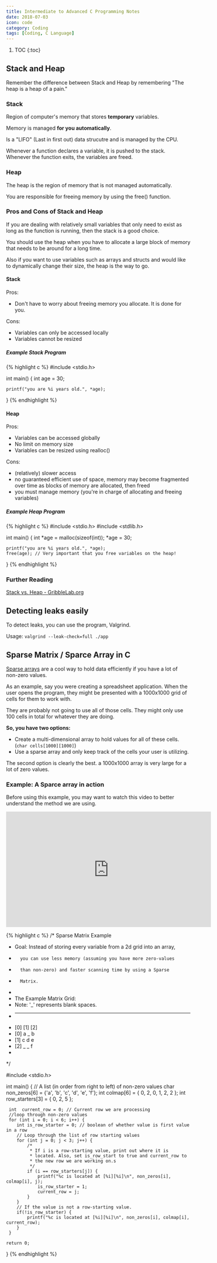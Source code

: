 ```yaml
---
title: Intermediate to Advanced C Programming Notes
date: 2018-07-03
icon: code
category: Coding
tags: [Coding, C Language]
---
```


1. TOC
{:toc}

## Stack and Heap

Remember the difference between Stack and Heap by remembering "The heap is a heap of a pain."

### Stack

Region of computer's memory that stores **temporary** variables.

Memory is managed **for you automatically**.

Is a "LIFO" (Last in first out) data strucutre and is managed by the CPU.

Whenever a function declares a variable, it is pushed to the stack. Whenever the function exits, the variables are freed.

### Heap

The heap is the region of memory that is not managed automatically.

You are responsible for freeing memory by using the free() function.

### Pros and Cons of Stack and Heap

If you are dealing with relatively small variables that only need to exist as long as the function is running, then the stack is a good choice.

You should use the heap when you have to allocate a large block of memory that needs to be around for a long time.

Also if you want to use variables such as arrays and structs and would like to dynamically change their size, the heap is the way to go.

#### Stack

Pros:

- Don't have to worry about freeing memory you allocate. It is done for you.

Cons:

- Variables can only be accessed locally
- Variables cannot be resized

##### Example Stack Program

{% highlight c %}
#include <stdio.h>

int main() {
	int age = 30;

	printf("you are %i years old.", *age);
}
{% endhighlight %}

#### Heap

Pros:

- Variables can be accessed globally
- No limit on memory size
- Variables can be resized using realloc()

Cons:

- (relatively) slower access
- no guaranteed efficient use of space, memory may become fragmented over time as blocks of memory are allocated, then freed
- you must manage memory (you're in charge of allocating and freeing variables)

##### Example Heap Program

{% highlight c %}
#include <stdio.h>
#include <stdlib.h>

int main() {
	int *age = malloc(sizeof(int));
	*age = 30;
	
	printf("you are %i years old.", *age);
	free(age); // Very important that you free variables on the heap!
}
{% endhighlight %}

### Further Reading

[Stack vs. Heap - GribbleLab.org](https://www.gribblelab.org/CBootCamp/7_Memory_Stack_vs_Heap.html)

## Detecting leaks easily

To detect leaks, you can use the program, Valgrind.

Usage: `valgrind --leak-check=full ./app`

## Sparse Matrix / Sparce Array in C

[Sparse arrays](https://en.wikipedia.org/wiki/Sparse_matrix) are a cool way to hold data efficiently if you have a lot of non-zero values.

As an example, say you were creating a spreadsheet application. When the user opens the program, they might be presented with a 1000x1000 grid of cells for them to work with.

They are probably not going to use all of those cells. They might only use 100 cells in total for whatever they are doing.

**So, you have two options:**

- Create a multi-dimensional array to hold values for all of these cells. (`char cells[1000][1000]`)
- Use a sparse array and only keep track of the cells your user is utilizing.

The second option is clearly the best. a 1000x1000 array is very large for a lot of zero values.

### Example: A Sparce array in action

Before using this example, you may want to watch this video to better understand the method we are using.

<iframe width="560" height="315" src="https://www.youtube-nocookie.com/embed/Lhef_jxzqCg?rel=0&amp;showinfo=0" frameborder="0" allow="autoplay; encrypted-media" allowfullscreen></iframe>

{% highlight c %}
/* Sparse Matrix Example
 * Goal: Instead of storing every variable from a 2d grid into an array,
 *       you can use less memory (assuming you have more zero-values
 *       than non-zero) and faster scanning time by using a Sparse
 *       Matrix.
 * 
 * The Example Matrix Grid:
 * Note: '_' represents blank spaces.
 * ------------------------
 *    [0] [1] [2]
 * [0] a   _   b
 * [1] c   d   e
 * [2] _   _   f
 *
 */
 
#include <stdio.h>

int main() {
	 // A list (in order from right to left) of non-zero values
	 char non_zeros[6]    = {'a', 'b', 'c', 'd', 'e', 'f'};
	 int  colmap[6]       = { 0,   2,   0,   1,   2,   2 };
	 int  row_starters[3] = { 0,        2,             5 };
	 
	 int  current_row = 0; // Current row we are processing
	 //loop through non-zero values
	 for (int i = 0; i < 6; i++) {
		int is_row_starter = 0; // boolean of whether value is first value in a row
		// Loop through the list of row starting values
		for (int j = 0; j < 3; j++) {
			/*
			 * If i is a row-starting value, print out where it is
			 * located. Also, set is_row_start to true and current_row to
			 * the new row we are working on.s
			 */
			if (i == row_starters[j]) {
				printf("%c is located at [%i][%i]\n", non_zeros[i], colmap[i], j);
				is_row_starter = 1;
				current_row = j;
			}
		}
		// If the value is not a row-starting value.
		if(!is_row_starter) {
			printf("%c is located at [%i][%i]\n", non_zeros[i], colmap[i], current_row);
		}
	 }

	return 0;
}
{% endhighlight %}




